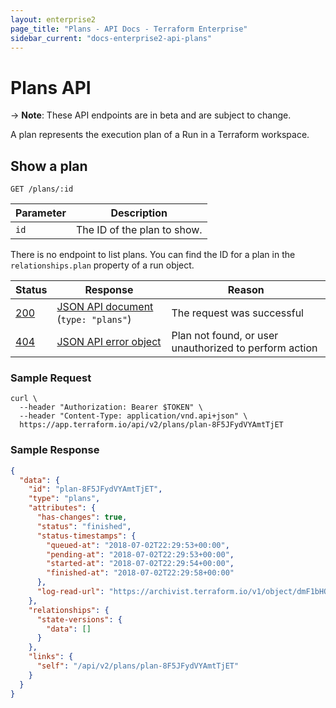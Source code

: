 ```yaml
---
layout: enterprise2
page_title: "Plans - API Docs - Terraform Enterprise"
sidebar_current: "docs-enterprise2-api-plans"
---
```


# Plans API

-> **Note**: These API endpoints are in beta and are subject to change.

A plan represents the execution plan of a Run in a Terraform workspace.

## Show a plan

`GET /plans/:id`

Parameter | Description
----------|------------
`id`      | The ID of the plan to show.

There is no endpoint to list plans. You can find the ID for a plan in the
`relationships.plan` property of a run object.

Status  | Response                                | Reason
--------|-----------------------------------------|-------
[200][] | [JSON API document][] (`type: "plans"`) | The request was successful
[404][] | [JSON API error object][]               | Plan not found, or user unauthorized to perform action

[200]: https://developer.mozilla.org/en-US/docs/Web/HTTP/Status/200
[404]: https://developer.mozilla.org/en-US/docs/Web/HTTP/Status/404
[JSON API document]: https://www.terraform.io/docs/enterprise/api/index.html#json-api-documents
[JSON API error object]: http://jsonapi.org/format/#error-objects

### Sample Request

```shell
curl \
  --header "Authorization: Bearer $TOKEN" \
  --header "Content-Type: application/vnd.api+json" \
  https://app.terraform.io/api/v2/plans/plan-8F5JFydVYAmtTjET
```

### Sample Response

```json
{
  "data": {
    "id": "plan-8F5JFydVYAmtTjET",
    "type": "plans",
    "attributes": {
      "has-changes": true,
      "status": "finished",
      "status-timestamps": {
        "queued-at": "2018-07-02T22:29:53+00:00",
        "pending-at": "2018-07-02T22:29:53+00:00",
        "started-at": "2018-07-02T22:29:54+00:00",
        "finished-at": "2018-07-02T22:29:58+00:00"
      },
      "log-read-url": "https://archivist.terraform.io/v1/object/dmF1bHQ6djE6OFA1eEdlSFVHRSs4YUcwaW83a1dRRDA0U2E3T3FiWk1HM2NyQlNtcS9JS1hHN3dmTXJmaFhEYTlHdTF1ZlgxZ2wzVC9kVTlNcjRPOEJkK050VFI3U3dvS2ZuaUhFSGpVenJVUFYzSFVZQ1VZYno3T3UyYjdDRVRPRE5pbWJDVTIrNllQTENyTndYd1Y0ak1DL1dPVlN1VlNxKzYzbWlIcnJPa2dRRkJZZGtFeTNiaU84YlZ4QWs2QzlLY3VJb3lmWlIrajF4a1hYZTlsWnFYemRkL2pNOG9Zc0ZDakdVMCtURUE3dDNMODRsRnY4cWl1dUN5dUVuUzdnZzFwL3BNeHlwbXNXZWRrUDhXdzhGNnF4c3dqaXlZS29oL3FKakI5dm9uYU5ZKzAybnloREdnQ3J2Rk5WMlBJemZQTg"
    },
    "relationships": {
      "state-versions": {
        "data": []
      }
    },
    "links": {
      "self": "/api/v2/plans/plan-8F5JFydVYAmtTjET"
    }
  }
}
```

